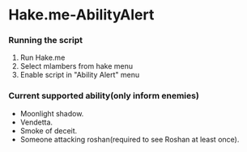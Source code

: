 # Hake.me-AbilityAlert

### Running the script

1. Run Hake.me
2. Select mlambers from hake menu
3. Enable script in "Ability Alert" menu

### Current supported ability(only inform enemies)

* Moonlight shadow.
* Vendetta.
* Smoke of deceit.
* Someone attacking roshan(required to see Roshan at least once).